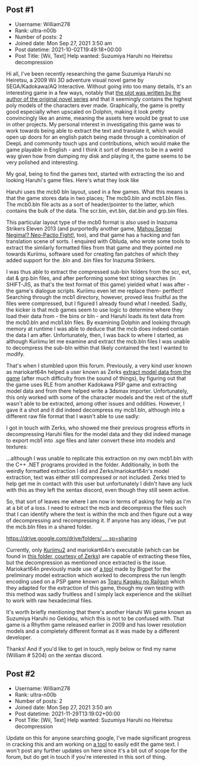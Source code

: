 ## Post #1
- Username: William278
- Rank: ultra-n00b
- Number of posts: 2
- Joined date: Mon Sep 27, 2021 3:50 am
- Post datetime: 2021-10-02T19:49:18+00:00
- Post Title: [Wii, Text] Help wanted: Suzumiya Haruhi no Heiretsu decompression

Hi all,
I've been recently researching the game Suzumiya Haruhi no Heiretsu, a 2009 Wii 3D adventure visual novel game by SEGA/Kadokawa/AQ Interactive.  Without going into too many details, It's an interesting game in a few ways, notably that [the plot was written by the author of the original novel series](http://www.sos-dan.ru/suzumiya-haruhi-no-heiretsu/) and that it seemingly contains the highest poly models of the characters ever made. Graphically, the game is pretty good especially when upscaled on Dolphin, making it look pretty convincingly like an anime, meaning the assets here would be great to use in other projects. My personal interest in investigating this game was to work towards being able to extract the text and translate it, which would open up doors for an english patch being made through a combination of DeepL and community touch ups and contributions, which would make the game playable in English - and I think it sort of deserves to be in a weird way given how from dumping my disk and playing it, the game seems to be very polished and interesting.

My goal, being to find the games text, started with extracting the iso and looking Haruhi's game files. Here's what they look like

Haruhi uses the mcb0 bln layout, used in a few games. What this means is that the game stores data in two places;
The mcb0.bln and mcb1.bln files. The mcb0.bln file acts as a sort of header/pointer to the latter, which contains the bulk of the data.
The scr.bin, evt.bin, dat.bin and grp.bin files.

This particular layout type of the mcb0 format is also used in Inazuma Strikers Eleven 2013 (and purportedly another game, [Mahou Sensei Negima!? Neo-Pactio Fight!](https://forum.xentax.com/viewtopic.php?t=7248&start=15), too), and that game has a hacking and fan translation scene of sorts. I enquired with Obluda, who wrote some tools to extract the similarly formatted files from that game and they pointed me towards Kuriimu, software used for creating fan patches of which they added support for the .bln and .bin files for Inazuma Strikers.

I was thus able to extract the compressed sub-bin folders from the scr, evt, dat & grp.bin files, and after performing some text string searches (in SHIFT-JIS, as that's the text format of this game) yielded what I was after - the game's dialogue scripts. Kuriimu even let me replace them- pertfect! Searching through the mcb1 directory, however, proved less fruitful as the files were compressed, but I figured I already found what I needed. Sadly, the kicker is that mcb  games seem to use logic to determine where they load their data from - the bins or bln - and Haruhi loads its text data from the mcb0.bln and mcb1.bln files. By examining Dolphin and looking through memory at runtime I was able to deduce that the mcb does indeed contain the data I am after. Unfortunately, then, I was back to where I started, as although Kuriimu let me examine and extract the mcb.bln files I was unable to decompress the sub-bln within that likely contained the text I wanted to modify.

That's when I stumbled upon this forum. Previously, a very kind user known as mariokart64n helped a user known as Zerks [extract model data from the game](https://forum.xentax.com/viewtopic.php?t=21840) (after much difficulty from the sound of things), by figuring out that the game uses RLE from another Kadokawa PSP game and extracting model data and from there helped write a 3dsmax importer. Unfortunately, this only worked with some of the character models and the rest of the stuff wasn't able to be extracted, among other issues and oddities. However, I gave it a shot and it did indeed decompress my mcb1.bln, although into a different raw file format that I wasn't able to use sadly:


I got in touch with Zerks, who showed me their previous progress efforts in decompressing Haruhi files for the model data and they did indeed manage to export mcb1 into .sge files and later convert these into models and textures:


...although I was unable to replicate this extraction on my own mcb1.bln with the C++ .NET programs provided in the folder. Additionally, in both the weirdly formatted extraction I did and Zerks/mariokart64n's model extraction, text was either still compressed or not included. Zerks tried to help get me in contact with this user but unfortunately I didn't have any luck with this as they left the xentax discord, even though they still seem active. 

So, that sort of leaves me where I am now in terms of asking for help as I'm at a bit of a loss. I need to extract the mcb and decompress the files such that I can identify where the text is within the mcb and then figure out a way of decompressing and recompressing it.
If anyone has any ideas, I've put the mcb.bln files in a shared folder.

[https://drive.google.com/drive/folders/ ... sp=sharing](https://drive.google.com/drive/folders/1AhPG-H0t0BtDvhbunZTvlxo1HcnKx35l?usp=sharing)

Currently, only [Kuriimu2](https://github.com/FanTranslatorsInternational/Kuriimu2) and mariokart64n's executable (which can be found in [this folder, courtesy of Zerks](https://drive.google.com/drive/folders/12bsIV2ECMqAOJYJuxCg5D99xGj87bM-z?usp=sharing)) are capable of extracting these files, but the decompression as mentioned once extracted is the issue. Mariokart64n previously made use of [a tool](https://github.com/Bigpet/KatagawaBinParser) made by Bigpet for the preliminary model extraction which worked to decompress the run length encoding used on a PSP game known as [Toaru Kagaku no Railgun](https://forum.xentax.com/viewtopic.php?p=98099#p98099) which they adapted for the extraction of this game, though my own testing with this method was sadly fruitless and I simply lack experience and the skillset to work with raw hexadecimal files.

It's worth briefly mentioning that there's another Haruhi Wii game known as Suzumiya Haruhi no Gekidou, which this is not to be confused with. That game is a Rhythm game released earlier in 2009 and has lower resolution models and a completely different format as it was made by a different developer.

Thanks!   And if you'd like to get in touch, reply below or find my name (William # 5204) on the xentax discord.
## Post #2
- Username: William278
- Rank: ultra-n00b
- Number of posts: 2
- Joined date: Mon Sep 27, 2021 3:50 am
- Post datetime: 2021-11-29T13:19:02+00:00
- Post Title: [Wii, Text] Help wanted: Suzumiya Haruhi no Heiretsu decompression

Update on this for anyone searching google, I've made significant progress in cracking this and am working on [a tool](https://github.com/WiIIiam278/HaruhiHeiretsuTranslator) to easily edit the game text. I won't post any further updates on here since it's a bit out of scope for the forum, but do get in touch if you're interested in this sort of thing.
